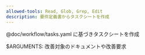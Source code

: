 ```yaml
---
allowed-tools: Read, Glob, Grep, Edit
description: 要件定義書からタスクシートを作成
---
```


@doc/workflow/tasks.yaml に基づきタスクシートを作成

$ARGUMENTS: 改善対象のドキュメントや改善要求
